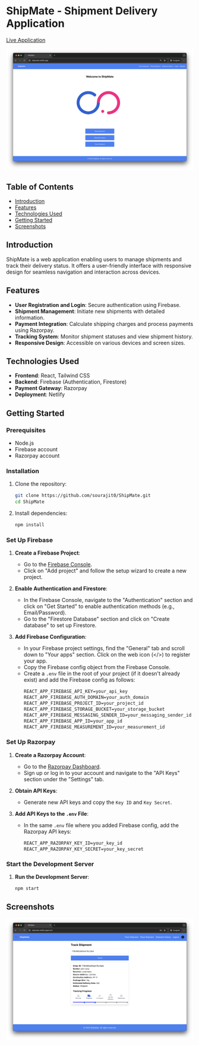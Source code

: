 
# ShipMate - Shipment Delivery Application

[Live Application](https://shipmate.netlify.app/)

![ShipMate Screenshot](screenshot1.png)

## Table of Contents
- [Introduction](#introduction)
- [Features](#features)
- [Technologies Used](#technologies-used)
- [Getting Started](#getting-started)
- [Screenshots](#screenshots)


## Introduction
ShipMate is a web application enabling users to manage shipments and track their delivery status. It offers a user-friendly interface with responsive design for seamless navigation and interaction across devices.

## Features
- **User Registration and Login**: Secure authentication using Firebase.
- **Shipment Management**: Initiate new shipments with detailed information.
- **Payment Integration**: Calculate shipping charges and process payments using Razorpay.
- **Tracking System**: Monitor shipment statuses and view shipment history.
- **Responsive Design**: Accessible on various devices and screen sizes.

## Technologies Used
- **Frontend**: React, Tailwind CSS
- **Backend**: Firebase (Authentication, Firestore)
- **Payment Gateway**: Razorpay
- **Deployment**: Netlify

## Getting Started

### Prerequisites
- Node.js
- Firebase account
- Razorpay account

### Installation
1. Clone the repository:
   ```bash
   git clone https://github.com/sourajit0/ShipMate.git
   cd ShipMate
   ```

2. Install dependencies:
   ```bash
   npm install
   ```

### Set Up Firebase

1. **Create a Firebase Project**:
   - Go to the [Firebase Console](https://console.firebase.google.com/).
   - Click on "Add project" and follow the setup wizard to create a new project.

2. **Enable Authentication and Firestore**:
   - In the Firebase Console, navigate to the "Authentication" section and click on "Get Started" to enable authentication methods (e.g., Email/Password).
   - Go to the "Firestore Database" section and click on "Create database" to set up Firestore.

3. **Add Firebase Configuration**:
   - In your Firebase project settings, find the "General" tab and scroll down to "Your apps" section. Click on the web icon (</>) to register your app.
   - Copy the Firebase config object from the Firebase Console.
   - Create a `.env` file in the root of your project (if it doesn't already exist) and add the Firebase config as follows:
     ```env
     REACT_APP_FIREBASE_API_KEY=your_api_key
     REACT_APP_FIREBASE_AUTH_DOMAIN=your_auth_domain
     REACT_APP_FIREBASE_PROJECT_ID=your_project_id
     REACT_APP_FIREBASE_STORAGE_BUCKET=your_storage_bucket
     REACT_APP_FIREBASE_MESSAGING_SENDER_ID=your_messaging_sender_id
     REACT_APP_FIREBASE_APP_ID=your_app_id
     REACT_APP_FIREBASE_MEASUREMENT_ID=your_measurement_id
     ```

### Set Up Razorpay

1. **Create a Razorpay Account**:
   - Go to the [Razorpay Dashboard](https://dashboard.razorpay.com/).
   - Sign up or log in to your account and navigate to the "API Keys" section under the "Settings" tab.

2. **Obtain API Keys**:
   - Generate new API keys and copy the `Key ID` and `Key Secret`.

3. **Add API Keys to the `.env` File**:
   - In the same `.env` file where you added Firebase config, add the Razorpay API keys:
     ```env
     REACT_APP_RAZORPAY_KEY_ID=your_key_id
     REACT_APP_RAZORPAY_KEY_SECRET=your_key_secret
     ```

### Start the Development Server
1. **Run the Development Server**:
   ```bash
   npm start
   ```

## Screenshots

![Shipment Tracking](screenshot2.png)



